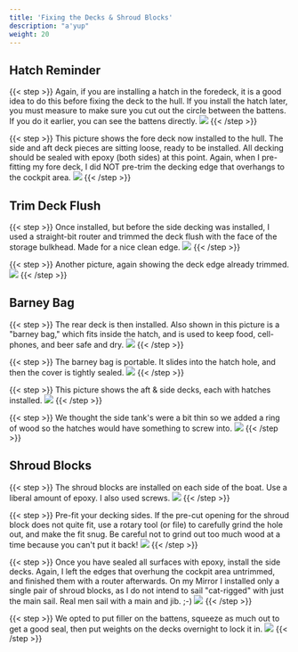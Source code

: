 ```yaml
---
title: 'Fixing the Decks & Shroud Blocks'
description: "a'yup"
weight: 20
---
```


## Hatch Reminder
{{< step >}}
Again, if you are installing a hatch in the foredeck, it is a good idea to do this before fixing the deck to the hull.  If you install the hatch later, you must measure to make sure you cut out the circle between the battens. If you do it earlier, you can see the battens directly.
![](/images/steps/fixing-decks/boat_install_fore_deck_hatch.png)
{{< /step >}}

{{< step >}}
This picture shows the fore deck now installed to the hull.  The side and aft deck pieces are sitting loose, ready to be installed.  All decking should be sealed with epoxy (both sides) at this point.  Again, when I pre-fitting my fore deck, I did NOT pre-trim the decking edge that overhangs to the cockpit area.
![](/images/steps/fixing-decks/boat_front_view_hatches_installed.png)
{{< /step >}}

## Trim Deck Flush
{{< step >}}
Once installed, but before the side decking was installed, I used a straight-bit router and trimmed the deck flush with the face of the storage bulkhead.  Made for a nice clean edge.
![](/images/steps/fixing-decks/fore_deck_routered.png)
{{< /step >}}

{{< step >}}
Another picture, again showing the deck edge already trimmed.
![](/images/steps/fixing-decks/fore_deck_routered_2.png)
{{< /step >}}

## Barney Bag
{{< step >}}
The rear deck is then installed.  Also shown in this picture is a "barney bag,"  which fits inside the hatch, and is used to keep food, cell-phones, and beer safe and dry.
![](/images/steps/fixing-decks/boat_rear_barney_1.png)
{{< /step >}}

{{< step >}}
The barney bag is portable.  It slides into the hatch hole, and then the cover is tightly sealed.
![](/images/steps/fixing-decks/boat_rear_barney_2.png)
{{< /step >}}

{{< step >}}
This picture shows the aft & side decks, each with hatches installed.
![](/images/steps/fixing-decks/boat_rear_hatches_installed.png)
{{< /step >}}

{{< step >}}
We thought the side tank's were a bit thin so we added a ring of wood so the hatches would have something to screw into.
![](/images/steps/fixing-decks/side-tank-extra.JPG)
{{< /step >}}

## Shroud Blocks
{{< step >}}
The shroud blocks are installed on each side of the boat.  Use a liberal amount of epoxy.  I also used screws.
![](/images/steps/fixing-decks/boat_shroud_block_install.png)
{{< /step >}}

{{< step >}}
Pre-fit your decking sides.  If the pre-cut opening for the shroud block does not quite fit, use a rotary tool (or file) to carefully grind the hole out, and make the fit snug.  Be careful not to grind out too much wood at a time because you can't put it back!
![](/images/steps/fixing-decks/boat_shroud_block_make_fit.png)
{{< /step >}}


{{< step >}}
Once you have sealed all surfaces with epoxy, install the side decks.  Again, I left the edges that overhung the cockpit area untrimmed, and finished them with a router afterwards.
On my Mirror I installed only a single pair of shroud blocks, as I do not intend to sail "cat-rigged" with just the main sail.  Real men sail with a main and jib. ;-)
![](/images/steps/fixing-decks/boat_shroud_block_install_3.png)
{{< /step >}}

{{< step >}}
We opted to put filler on the battens, squeeze as much out to get a good seal, then put weights on the decks overnight to lock it in. 
![](/images/steps/fixing-decks/side-decks.JPG)
{{< /step >}}


